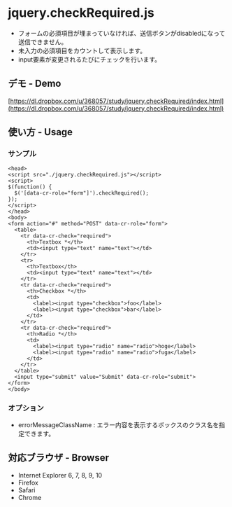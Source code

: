 # jquery.checkRequired.js

- フォームの必須項目が埋まっていなければ、送信ボタンがdisabledになって送信できません。
- 未入力の必須項目をカウントして表示します。
- input要素が変更されるたびにチェックを行います。

## デモ - Demo

[https://dl.dropbox.com/u/368057/study/jquery.checkRequired/index.html](https://dl.dropbox.com/u/368057/study/jquery.checkRequired/index.html)

## 使い方 - Usage

### サンプル

    <head>
    <script src="./jquery.checkRequired.js"></script>
    <script>
    $(function() {
      $('[data-cr-role="form"]').checkRequired();
    });
    </script>
    </head>
    <body>
    <form action="#" method="POST" data-cr-role="form">
      <table>
        <tr data-cr-check="required">
          <th>Textbox *</th>
          <td><input type="text" name="text"></td>
        </tr>
        <tr>
          <th>Textbox</th>
          <td><input type="text" name="text"></td>
        </tr>
        <tr data-cr-check="required">
          <th>Checkbox *</th>
          <td>
            <label><input type="checkbox">foo</label>
            <label><input type="checkbox">bar</label>
          </td>
        </tr>
        <tr data-cr-check="required">
          <th>Radio *</th>
          <td>
            <label><input type="radio" name="radio">hoge</label>
            <label><input type="radio" name="radio">fuga</label>
          </td>
        </tr>
      </table>
      <input type="submit" value="Submit" data-cr-role="submit">
    </form>
    </body>

### オプション

- errorMessageClassName : エラー内容を表示するボックスのクラス名を指定できます。

## 対応ブラウザ - Browser

- Internet Explorer 6, 7, 8, 9, 10
- Firefox
- Safari
- Chrome
